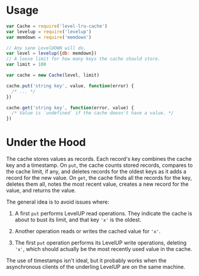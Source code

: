 # Usage

```javascript
var Cache = require('level-lru-cache')
var levelup = require('levelup')
var memdown = require('memdown')

// Any sane LevelDOWN will do.
var level = levelup({db: memdown})
// A loose limit for how many keys the cache should store.
var limit = 100

var cache = new Cache(level, limit)

cache.put('string key', value, function(error) {
  /* ... */
})

cache.get('string key', function(error, value) {
  /* Value is `undefined` if the cache doesn't have a value. */
})
```

# Under the Hood

The cache stores values as records. Each record's key combines the cache key and a timestamp. On `put`, the cache counts stored records, compares to the cache limit, if any, and deletes records for the oldest keys as it adds a record for the new value. On `get`, the cache finds all the records for the key, deletes them all, notes the most recent value, creates a new record for the value, and returns the value.

The general idea is to avoid issues where:

1. A first `put` performs LevelUP read operations. They indicate the cache is about to bust its limit, and that key `'x'` is the oldest.

2. Another operation reads or writes the cached value for `'x'`.

3. The first `put` operation performs its LevelUP write operations, deleting `'x'`, which should actually be the most recently used value in the cache.

The use of timestamps isn't ideal, but it probably works when the asynchronous clients of the underling LevelUP are on the same machine.
